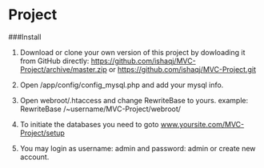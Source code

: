 Project
=========

###Install

1. Download or clone your own version of this project by dowloading it from GitHub directly:
https://github.com/ishaqj/MVC-Project/archive/master.zip
or https://github.com/ishaqj/MVC-Project.git

2. Open /app/config/config_mysql.php and add your mysql info.

3. Open webroot/.htaccess and change RewriteBase to yours. example:  RewriteBase /~username/MVC-Project/webroot/

4. To initiate the databases you need to goto www.yoursite.com/MVC-Project/setup

5. You may login as username: admin and password: admin or create new account.
